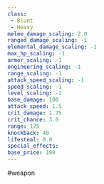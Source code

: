 ```yaml
---
class: 
 - Blunt
 - Heavy
melee_damage_scaling: 2.0
ranged_damage_scaling: -1
elemental_damage_scaling: -1
max_hp_scaling: -1
armor_scaling: -1
engineering_scaling: -1
range_scaling: -1
attack_speed_scaling: -1
speed_scaling: -1
level_scaling: -1
base_damage: 100
attack_speed: 1.5
crit_damage: 1.75
crit_chance: 3.0
range: 175
knockback: 40
lifesteal: 0.0
special_effects: 
base_price: 190
---
```

#weapon